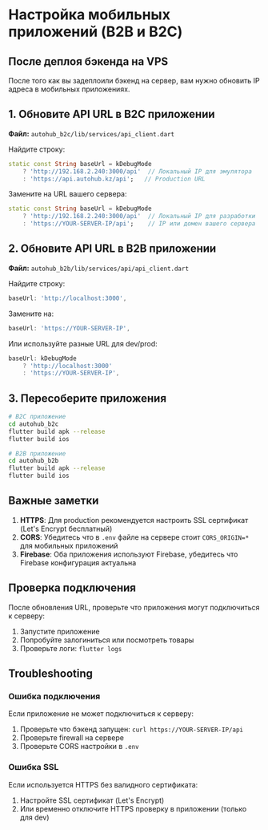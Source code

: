 # Настройка мобильных приложений (B2B и B2C)

## После деплоя бэкенда на VPS

После того как вы задеплоили бэкенд на сервер, вам нужно обновить IP адреса в мобильных приложениях.

## 1. Обновите API URL в B2C приложении

**Файл:** `autohub_b2c/lib/services/api_client.dart`

Найдите строку:
```dart
static const String baseUrl = kDebugMode
    ? 'http://192.168.2.240:3000/api'  // Локальный IP для эмулятора
    : 'https://api.autohub.kz/api';   // Production URL
```

Замените на URL вашего сервера:
```dart
static const String baseUrl = kDebugMode
    ? 'http://192.168.2.240:3000/api'  // Локальный IP для разработки
    : 'https://YOUR-SERVER-IP/api';    // IP или домен вашего сервера
```

## 2. Обновите API URL в B2B приложении

**Файл:** `autohub_b2b/lib/services/api/api_client.dart`

Найдите строку:
```dart
baseUrl: 'http://localhost:3000',
```

Замените на:
```dart
baseUrl: 'https://YOUR-SERVER-IP',
```

Или используйте разные URL для dev/prod:
```dart
baseUrl: kDebugMode 
    ? 'http://localhost:3000'
    : 'https://YOUR-SERVER-IP',
```

## 3. Пересоберите приложения

```bash
# B2C приложение
cd autohub_b2c
flutter build apk --release
flutter build ios

# B2B приложение
cd autohub_b2b
flutter build apk --release
flutter build ios
```

## Важные заметки

1. **HTTPS**: Для production рекомендуется настроить SSL сертификат (Let's Encrypt бесплатный)
2. **CORS**: Убедитесь что в `.env` файле на сервере стоит `CORS_ORIGIN=*` для мобильных приложений
3. **Firebase**: Оба приложения используют Firebase, убедитесь что Firebase конфигурация актуальна

## Проверка подключения

После обновления URL, проверьте что приложения могут подключиться к серверу:

1. Запустите приложение
2. Попробуйте залогиниться или посмотреть товары
3. Проверьте логи: `flutter logs`

## Troubleshooting

### Ошибка подключения

Если приложение не может подключиться к серверу:

1. Проверьте что бэкенд запущен: `curl https://YOUR-SERVER-IP/api`
2. Проверьте firewall на сервере
3. Проверьте CORS настройки в `.env`

### Ошибка SSL

Если используется HTTPS без валидного сертификата:

1. Настройте SSL сертификат (Let's Encrypt)
2. Или временно отключите HTTPS проверку в приложении (только для dev)

